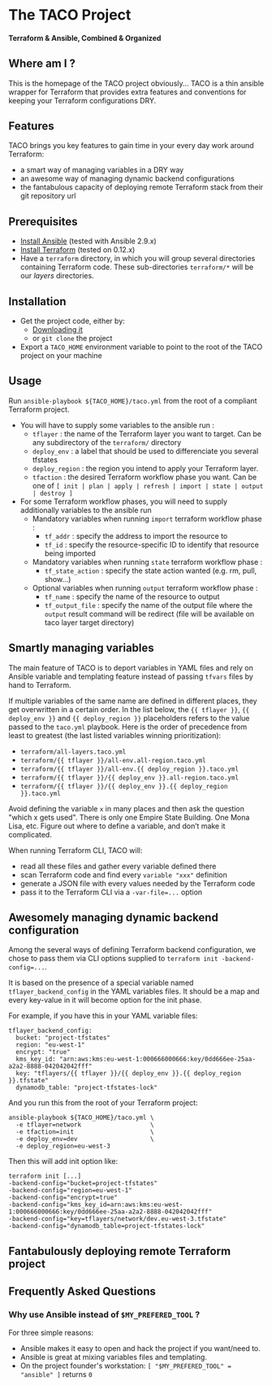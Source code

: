 # The TACO Project
#### Terraform & Ansible, Combined & Organized

## Where am I ?

This is the homepage of the TACO project obviously... TACO is a thin ansible wrapper for Terraform that provides extra features and conventions for keeping your Terraform configurations DRY.

## Features

TACO brings you key features to gain time in your every day work around Terraform:
* a smart way of managing variables in a DRY way
* an awesome way of managing dynamic backend configurations
* the fantabulous capacity of deploying remote Terraform stack from their git repository url

## Prerequisites

* [Install Ansible](https://docs.ansible.com/ansible/latest/installation_guide/intro_installation.html) (tested with Ansible 2.9.x)
* [Install Terraform](https://learn.hashicorp.com/terraform/getting-started/install.html) (tested on 0.12.x)
* Have a `terraform` directory, in which you will group several directories containing Terraform code.
These sub-directories `terraform/*` will be our *layers* directories.

## Installation

* Get the project code, either by:
  * [Downloading it](https://github.com/WeScale/taco-project/releases)
  * or `git clone` the project
* Export a `TACO_HOME` environment variable to point to the root of the TACO project on your machine

## Usage

Run `ansible-playbook ${TACO_HOME}/taco.yml` from the root of a compliant Terraform project.
  * You will have to supply some variables to the ansible run :
    * `tflayer`        : the name of the Terraform layer you want to target. Can be any subdirectory of the `terraform/` directory
    * `deploy_env`     : a label that should be used to differenciate you several tfstates
    * `deploy_region`  : the region you intend to apply your Terraform layer.
    * `tfaction`       : the desired Terraform workflow phase you want. Can be one of `[ init | plan | apply | refresh | import | state | output | destroy ]`  
* For some Terraform workflow phases, you will need to supply additionally variables to the ansible run
    * Mandatory variables when running `import` terraform workflow phase :
        * `tf_addr` : specify the address to import the resource to
        * `tf_id`   : specify the resource-specific ID to identify that resource being imported
    * Mandatory variables when running `state` terraform workflow phase :
        * `tf_state_action` : specify the state action wanted (e.g. rm, pull, show...)
     * Optional variables when running `output` terraform workflow phase :
        * `tf_name`        : specify the name of the resource to output
        * `tf_output_file` : specify the name of the output file where the `output` result command will be redirect (file will be available on taco layer target directory)

## Smartly managing variables

The main feature of TACO is to deport variables in YAML files and rely on Ansible variable and templating
feature instead of passing `tfvars` files by hand to Terraform.

If multiple variables of the same name are defined in different places, they get overwritten in a certain order. In the list below, the `{{ tflayer }}`, `{{ deploy_env }}` and `{{ deploy_region }}` placeholders refers to the value passed to the `taco.yml` playbook. Here is the order of precedence from least to greatest (the last listed variables winning prioritization):

* `terraform/all-layers.taco.yml`
* `terraform/{{ tflayer }}/all-env.all-region.taco.yml`
* `terraform/{{ tflayer }}/all-env.{{ deploy_region }}.taco.yml`
* `terraform/{{ tflayer }}/{{ deploy_env }}.all-region.taco.yml`
* `terraform/{{ tflayer }}/{{ deploy_env }}.{{ deploy_region }}.taco.yml`

Avoid defining the variable `x` in many places and then ask the question "which x gets used". There is only one Empire State Building. One Mona Lisa, etc. Figure out where to define a variable, and don’t make it complicated.

When running Terraform CLI, TACO will:

* read all these files and gather every variable defined there
* scan Terraform code and find every `variable "xxx"` definition
* generate a JSON file with every values needed by the Terraform code
* pass it to the Terraform CLI via a `-var-file=...` option

## Awesomely managing dynamic backend configuration

Among the several ways of defining Terraform backend configuration, we chose to pass them via CLI options
supplied to `terraform init -backend-config=...`.

It is based on the presence of a special variable named `tflayer_backend_config` in the YAML variables files. It should be a map and every key-value in it will become option for the init phase.

For example, if you have this in your YAML variable files:
```
tflayer_backend_config:
  bucket: "project-tfstates"
  region: "eu-west-1"
  encrypt: "true"
  kms_key_id: "arn:aws:kms:eu-west-1:000666000666:key/0dd666ee-25aa-a2a2-8888-042042042fff"
  key: "tflayers/{{ tflayer }}/{{ deploy_env }}.{{ deploy_region }}.tfstate"
  dynamodb_table: "project-tfstates-lock"
```

And you run this from the root of your Terraform project:
```
ansible-playbook ${TACO_HOME}/taco.yml \
  -e tflayer=network                   \
  -e tfaction=init                     \
  -e deploy_env=dev                    \
  -e deploy_region=eu-west-3
```

Then this will add init option like:
```
terraform init [...]
-backend-config="bucket=project-tfstates"
-backend-config="region=eu-west-1"
-backend-config="encrypt=true"
-backend-config="kms_key_id=arn:aws:kms:eu-west-1:000666000666:key/0dd666ee-25aa-a2a2-8888-042042042fff"
-backend-config="key=tflayers/network/dev.eu-west-3.tfstate"
-backend-config="dynamodb_table=project-tfstates-lock"
```

## Fantabulously deploying remote Terraform project



## Frequently Asked Questions
### Why use Ansible instead of `$MY_PREFERED_TOOL` ?

For three simple reasons:

* Ansible makes it easy to open and hack the project if you want/need to.
* Ansible is great at mixing variables files and templating.
* On the project founder's workstation: `[ "$MY_PREFERED_TOOL" = "ansible" ]` returns `0`
